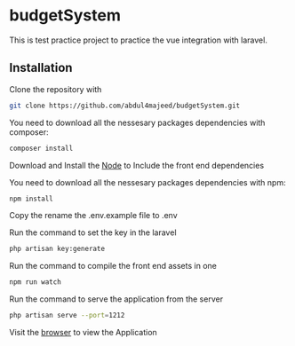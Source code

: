 # budgetSystem
This is test practice project to practice the vue integration with laravel.

## Installation

Clone the repository with 

```bash
git clone https://github.com/abdul4majeed/budgetSystem.git
```

You need to download all the nessesary packages dependencies with composer:

```bash
composer install
```

Download and Install the [Node](https://nodejs.org/en/) to Include the front end dependencies

You need to download all the nessesary packages dependencies with npm:

```bash
npm install
```
Copy the rename the .env.example file to .env

Run the command to set the key in the laravel

```bash
php artisan key:generate
```

Run the command to compile the front end assets in one

```bash
npm run watch
```
Run the command to serve the application from the server

```bash
php artisan serve --port=1212
```

Visit the [browser](https://127.0.0.1:1212) to view the Application






